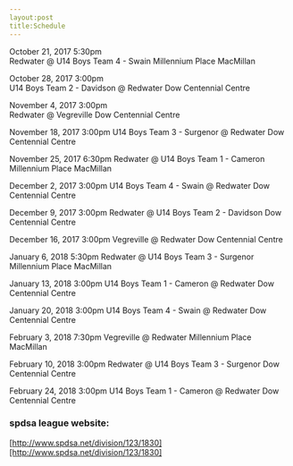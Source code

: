 ```yaml
---
layout:post
title:Schedule
---
```



October 21, 2017 5:30pm		
Redwater @ U14 Boys Team 4 - Swain
Millennium Place MacMillan

October 28, 2017 3:00pm		
U14 Boys Team 2 - Davidson @ Redwater 
Dow Centennial Centre

November 4, 2017 3:00pm		
Redwater @ Vegreville
Dow Centennial Centre

November 18, 2017 3:00pm
U14 Boys Team 3 - Surgenor @ Redwater 
Dow Centennial Centre

November 25, 2017 6:30pm
Redwater @ U14 Boys Team 1 - Cameron 
Millennium Place MacMillan

December 2, 2017 3:00pm
U14 Boys Team 4 - Swain @ Redwater
Dow Centennial Centre

December 9, 2017 3:00pm
Redwater @ U14 Boys Team 2 - Davidson
Dow Centennial Centre

December 16, 2017 3:00pm
Vegreville @ Redwater
Dow Centennial Centre

January 6, 2018 5:30pm
Redwater @ U14 Boys Team 3 - Surgenor 
Millennium Place MacMillan

January 13, 2018 3:00pm
U14 Boys Team 1 - Cameron @ Redwater 
Dow Centennial Centre

January 20, 2018 3:00pm
U14 Boys Team 4 - Swain @ Redwater
Dow Centennial Centre

February 3, 2018 7:30pm
Vegreville @ Redwater 
Millennium Place MacMillan

February 10, 2018 3:00pm
Redwater @ U14 Boys Team 3 - Surgenor
Dow Centennial Centre

February 24, 2018 3:00pm
U14 Boys Team 1 - Cameron @ Redwater
Dow Centennial Centre


### spdsa league website:

[http://www.spdsa.net/division/123/1830][http://www.spdsa.net/division/123/1830]
